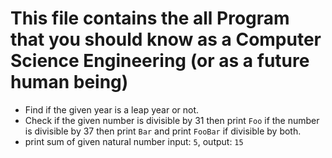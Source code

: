 # This file contains the all Program that you should know as a Computer Science Engineering (or as a future human being)

- Find if the given year is a leap year or not.
- Check if the given number is divisible by 31 then print `Foo` if the number is divisible by 37 then print `Bar` and print `FooBar` if divisible by both.
- print sum of given natural number input: `5`, output: `15` 